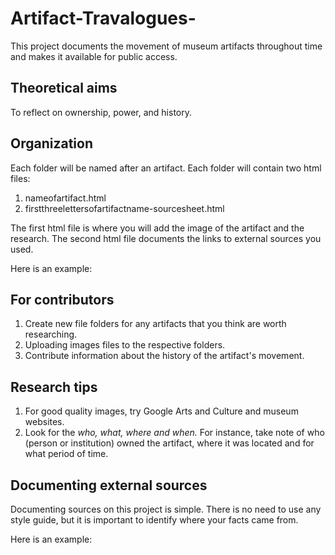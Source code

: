 # Artifact-Travalogues-
This project documents the movement of museum artifacts throughout time and makes it available for public access. 

## Theoretical aims 
To reflect on ownership, power, and history. 

## Organization 
Each folder will be named after an artifact. Each folder will contain two html files:
1. nameofartifact.html
2. firstthreelettersofartifactname-sourcesheet.html

The first html file is where you will add the image of the artifact and the research. The second html file documents the links to external sources you used. 

Here is an example:


## For contributors
1. Create new file folders for any artifacts that you think are worth researching. 
2. Uploading images files to the respective folders.
3. Contribute information about the history of the artifact's movement. 

## Research tips
1. For good quality images, try Google Arts and Culture and museum websites.
2. Look for the *who, what, where and when.* For instance, take note of who (person or institution) owned the artifact, where it was located and for what period of time. 

## Documenting external sources 
Documenting sources on this project is simple. There is no need to use any style guide, but it is important to identify where your facts came from. 

Here is an example:

